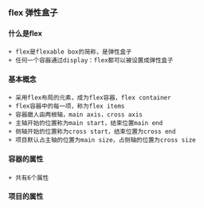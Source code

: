 ### flex 弹性盒子

[详细文档地址]: <http://www.ruanyifeng.com/blog/2015/07/flex-grammar.html>  "语法"
[详细文档地址]: <http://www.ruanyifeng.com/blog/2015/07/flex-examples.html>  "案例"

#### 什么是flex
```
+ flex是flexable box的简称，是弹性盒子
+ 任何一个容器通过display：flex都可以被设置成弹性盒子
```
#### 基本概念
```
+ 采用flex布局的元素，成为flex容器，flex container
+ flex容器中的每一项，称为flex items
+ 容器磨人由两根轴，main axis，cross axis
+ 主轴开始的位置称为main start，结束位置main end
+ 侧轴开始的位置称为cross start，结束位置为cross end
+ 项目默认占主轴的位置为main size，占侧轴的位置为cross size

```
#### 容器的属性
```
+ 共有6个属性
```
#### 项目的属性
```

```

